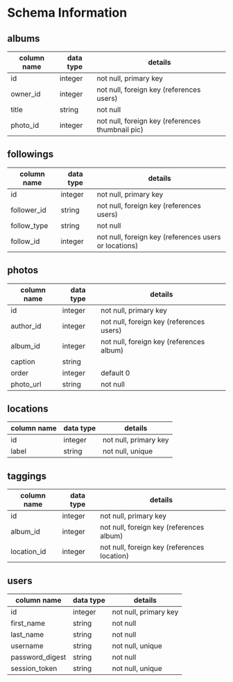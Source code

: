 # Schema Information

## albums
column name | data type | details
------------|-----------|-----------------------
id          | integer   | not null, primary key
owner_id    | integer   | not null, foreign key (references users)
title       | string    | not null
photo_id    | integer   | not null, foreign key (references thumbnail pic)

## followings
column name | data type | details
------------|-----------|-----------------------
id          | integer   | not null, primary key
follower_id | string    | not null, foreign key (references users)
follow_type | string    | not null
follow_id   | integer   | not null, foreign key (references users or locations)

## photos
column name | data type | details
------------|-----------|-----------------------
id          | integer   | not null, primary key
author_id   | integer   | not null, foreign key (references users)
album_id    | integer   | not null, foreign key (references album)
caption     | string    |
order       | integer   | default 0
photo_url   | string    | not null

## locations
column name | data type | details
------------|-----------|-----------------------
id          | integer   | not null, primary key
label       | string    | not null, unique

## taggings
column name | data type | details
------------|-----------|-----------------------
id          | integer   | not null, primary key
album_id    | integer   | not null, foreign key (references album)
location_id | integer   | not null, foreign key (references location)

## users
column name     | data type | details
----------------|-----------|-----------------------
id              | integer   | not null, primary key
first_name      | string    | not null
last_name       | string    | not null
username        | string    | not null, unique
password_digest | string    | not null
session_token   | string    | not null, unique

